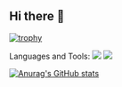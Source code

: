 ## Hi there 👋

[![trophy](https://github-profile-trophy.vercel.app/?username=grukall)](https://github.com/ryo-ma/github-profile-trophy)

Languages and Tools:
<img src="https://img.shields.io/badge/unity-FFFFFF?style=flat-square&logo=unity&logoColor=white"/>
<img src="https://img.shields.io/badge/Python-3776AB?style=flat-square&logo=Python&logoColor=white"/>

[![Anurag's GitHub stats](https://github-readme-stats.vercel.app/api?username=grukall)](https://github.com/anuraghazra/github-readme-stats)
